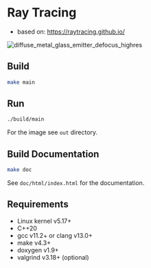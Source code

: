 # Ray Tracing

- based on: https://raytracing.github.io/

![diffuse_metal_glass_emitter_defocus_highres](https://user-images.githubusercontent.com/7516208/164042906-fce16f88-9789-44f0-9081-7691013a5fb1.png)

## Build
```bash
make main
```

## Run
```bash
./build/main
```
For the image see `out` directory.

## Build Documentation
```bash
make doc
```
See `doc/html/index.html` for the documentation.

## Requirements

- Linux kernel v5.17+
- C++20
- gcc v11.2+ or clang v13.0+
- make v4.3+
- doxygen v1.9+
- valgrind v3.18+ (optional)
